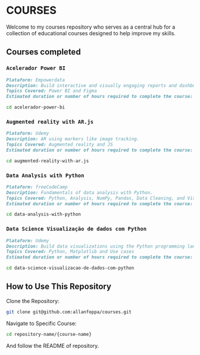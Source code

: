 # COURSES

Welcome to my courses repository who serves as a central hub for a collection of educational courses designed to help improve my skills.

## Courses completed

### `Acelerador Power BI`

```markdown
Plataform: Empowerdata
Description: Build interactive and visually engaging reports and dashboards.
Topics Covered: Power BI and Figma
Estimated duration or number of hours required to complete the course: N/A
```

```bash
cd acelerador-power-bi
```

### `Augmented reality with AR.js`

```markdown
Plataform: Udemy
Description: AR using markers like image tracking.
Topics Covered: Augmented reality and JS
Estimated duration or number of hours required to complete the course: N/A
```

```bash
cd augmented-reality-with-ar.js
```

### `Data Analysis with Python`

```markdown
Plataform: freeCodeCamp
Description: Fundamentals of data analysis with Python.
Topics Covered: Python, Analysis, NumPy, Pandas, Data Cleaning, and Visualizations
Estimated duration or number of hours required to complete the course: 300h
```

```bash
cd data-analysis-with-python
```

### `Data Science Visualização de dados com Python`

```markdown
Plataform: Udemy
Description: Build data visualizations using the Python programming language and Pyplot library.
Topics Covered: Python, Matplotlib and Use cases
Estimated duration or number of hours required to complete the course: 1h
```

```bash
cd data-science-visualizacao-de-dados-com-python
```

## How to Use This Repository

Clone the Repository:

```bash
git clone git@github.com:allanfoppa/courses.git
```

Navigate to Specific Course:

```bash
cd repository-name/{course-name}
```

And follow the README of repository.
